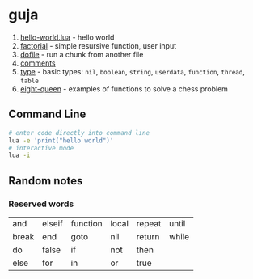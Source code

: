 # guja

1. [hello-world.lua](https://github.com/herereadthis/guja/blob/main/hello-world.lua) - hello world
1. [factorial](https://github.com/herereadthis/guja/blob/main/factorial.lua) - simple resursive function, user input
1. [dofile](https://github.com/herereadthis/guja/blob/main/dofile.lua) - run a chunk from another file
1. [comments](https://github.com/herereadthis/guja/blob/main/comments.lua)
1. [type](https://github.com/herereadthis/guja/blob/main/type.lua) - basic types: `nil`, `boolean`, `string`, `userdata`, `function`, `thread`, `table`
1. [eight-queen](https://github.com/herereadthis/guja/blob/main/eight-queen.lua) - examples of functions to solve a chess problem

## Command Line

```bash
# enter code directly into command line
lua -e 'print("hello world")'
# interactive mode
lua -i
```

## Random notes

### Reserved words

<table>
  <tr>
    <td>and</td><td>elseif</td><td>function</td>
    <td>local</td><td>repeat</td><td>until</td>
  </tr>
  <tr>
    <td>break</td><td>end</td><td>goto</td>
    <td>nil</td><td>return</td><td>while</td>
  </tr>
  <tr>
    <td>do</td><td>false</td><td>if</td>
    <td>not</td><td>then</td><td></td>
  </tr>
  <tr>
    <td>else</td><td>for</td><td>in</td>
    <td>or</td><td>true</td><td></td>
  </tr>
</table>

